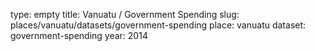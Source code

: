 type: empty
title: Vanuatu / Government Spending
slug: places/vanuatu/datasets/government-spending
place: vanuatu
dataset: government-spending
year: 2014
